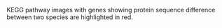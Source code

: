 KEGG pathway images with genes showing protein sequence difference between two species are highlighted in red.
